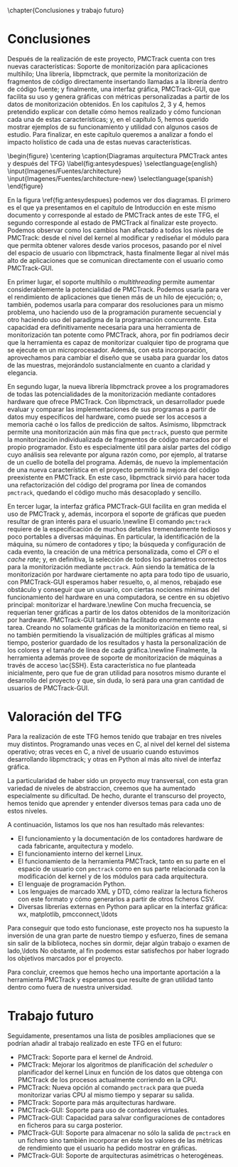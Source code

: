 \chapter{Conclusiones y trabajo futuro}

<!-- En castellano y en inglés -->

# Conclusiones

Después de la realización de este proyecto, PMCTrack cuenta con tres nuevas características: Soporte de monitorización para aplicaciones multihilo; Una librería, libpmctrack, que permite la monitorización de fragmentos de código directamente insertando llamadas a la librería dentro de código fuente; y finalmente, una interfaz gráfica, PMCTrack-GUI, que facilita su uso y genera gráficas con métricas personalizadas a partir de los datos de monitorización obtenidos. En los capítulos 2, 3 y 4, hemos pretendido explicar con detalle cómo hemos realizado y cómo funcionan cada una de estas características; y, en el capítulo 5, hemos querido mostrar ejemplos de su funcionamiento y utilidad con algunos casos de estudio. Para finalizar, en este capítulo queremos a analizar a fondo el impacto holístico de cada una de estas nuevas características.

\begin{figure}
\centering
\caption{Diagramas arquitectura PMCTrack antes y después del TFG}
\label{fig:antesydespues}
\selectlanguage{english}
\input{Imagenes/Fuentes/architecture}
\input{Imagenes/Fuentes/architecture-new}
\selectlanguage{spanish}
\end{figure}



En la figura \ref{fig:antesydespues} podemos ver dos diagramas. El primero es el que ya presentamos en el capítulo de Introducción en este mismo documento y corresponde al estado de PMCTrack antes de este TFG, el segundo corresponde al estado de PMCTrack al finalizar este proyecto. Podemos observar como los cambios han afectado a todos los niveles de PMCTrack: desde el nivel del kernel al modificar y rediseñar el módulo para que permita obtener valores desde varios procesos, pasando por el nivel del espacio de usuario con libpmctrack, hasta finalmente llegar al nivel más alto de aplicaciones que se comunican directamente con el usuario como PMCTrack-GUI.

En primer lugar, el soporte multihilo o *multithreading* permite aumentar considerablemente la potencialidad de PMCTrack. Podemos usarla para ver el rendimiento de aplicaciones que tienen más de un hilo de ejecución; o, también, podemos usarla para comparar dos resoluciones para un mismo problema, uno haciendo uso de la programación puramente secuencial y otro haciendo uso del paradigma de la programación concurrente. Esta capacidad era definitivamente necesaria para una herramienta de monitorización tan potente como PMCTrack, ahora, por fin podríamos decir que la herramienta es capaz de monitorizar cualquier tipo de programa que se ejecute en un microprocesador. Además, con esta incorporación, aprovechamos para cambiar el diseño que se usaba para guardar los datos de las muestras, mejorándolo sustancialmente en cuanto a claridad y elegancia.

En segundo lugar, la nueva librería libpmctrack provee a los programadores de todas las potencialidades de la monitorización mediante contadores hardware que ofrece PMCTrack. Con libpmctrack, un desarrollador puede evaluar y comparar las implementaciones de sus programas a partir de datos muy específicos del hardware, como puede ser los accesos a memoria caché o los fallos de predicción de saltos. Asímismo, libpmctrack permite una monitorización aún más fina que `pmctrack`, puesto que permite la monitorización individualizada de fragmentos de código marcados por el propio programador. Esto es especialmente útil para aislar partes del código cuyo análisis sea relevante por alguna razón como, por ejemplo, al tratarse de un cuello de botella del programa. Además, de nuevo la implementación de una nueva característica en el proyecto permitió la mejora del código preexistente en PMCTrack. En este caso, libpmctrack sirvió para hacer toda una refactorización del código del programa por línea de comandos `pmctrack`, quedando el código mucho más desacoplado y sencillo.

En tercer lugar, la interfaz gráfica PMCTrack-GUI facilita en gran medida el uso de PMCTrack y, además, incorpora el soporte de gráficas que pueden resultar de gran interés para el usuario.\newline
El comando `pmctrack` requiere de la especificación de muchos detalles tremendamente tediosos y poco portables a diversas máquinas. En particular, la identificación de la máquina, su número de contadores y tipo; la búsqueda y configuración de cada evento, la creación de una métrica personalizada, como el *CPI* o el *cache rate*; y, en definitiva, la selección de todos los parámetros correctos para la monitorización mediante `pmctrack`. Aún siendo la temática de la monitorización por hardware ciertamente no apta para todo tipo de usuario, con PMCTrack-GUI esperamos haber resuelto, o, al menos, rebajado ese obstáculo y conseguir que un usuario, con ciertas nociones mínimas del funcionamiento del hardware en una computadora, se centre en su objetivo principal: monitorizar el hardware.\newline
Con mucha frecuencia, se requerían tener gráficas a partir de los datos obtenidos de la monitorización por hardware. PMCTrack-GUI también ha facilitado enormemente esta tarea. Creando no solamente gráficas de la monitorización en tiemo real, si no también permitiendo la visualización de múltiples gráficas al mismo tiempo, posterior guardado de los resultados y hasta la personalización de los colores y el tamaño de línea de cada gráfica.\newline
Finalmente, la herramienta además provee de soporte de monitorización de máquinas a través de acceso \ac{SSH}. Esta característica no fue planteada inicialmente, pero que fue de gran utilidad para nosotros mismo durante el desarrollo del proyecto y que, sin duda, lo será para una gran cantidad de usuarios de PMCTrack-GUI.

# Valoración del TFG

Para la realización de este TFG hemos tenido que trabajar en tres niveles muy distintos. Programando unas veces en C, al nivel del kernel del sistema operativo; otras veces en C, a nivel de usuario cuando estuvimos desarrollando libpmctrack; y otras en Python al más alto nivel de interfaz gráfica.

La particularidad de haber sido un proyecto muy transversal, con esta gran variedad de niveles de abstraccion, creemos que ha aumentado especialmente su dificultad. De hecho, durante el transcurso del proyecto, hemos tenido que aprender y entender diversos temas para cada uno de estos niveles.

A continuación, listamos los que nos han resultado más relevantes:

* El funcionamiento y la documentación de los contadores hardware de cada fabricante, arquitectura y modelo.
* El funcionamiento interno del kernel Linux.
* El funcionamiento de la herramienta PMCTrack, tanto en su parte en el espacio de usuario con `pmctrack` como en sus parte relacionada con la modificación del kernel y de los módulos para cada arquitectura.
* El lenguaje de programación Python.
* Los lenguajes de marcado XML y DTD, cómo realizar la lectura ficheros con este formato y cómo generarlos a partir de otros ficheros CSV.
* Diversas librerías externas en Python para aplicar en la interfaz gráfica: wx, matplotlib, pmcconnect,\ldots

Para conseguir que todo esto funcionase, este proyecto nos ha supuesto la inversión de una gran parte de nuestro tiempo y esfuerzo, fines de semana sin salir de la biblioteca, noches sin dormir, dejar algún trabajo o examen de lado,\ldots No obstante, al fin podemos estar satisfechos por haber logrado los objetivos marcados por el proyecto.

Para concluir, creemos que hemos hecho una importante aportación a la herramienta PMCTrack y esperamos que resulte de gran utilidad tanto dentro como fuera de nuestra universidad.

# Trabajo futuro
Seguidamente, presentamos una lista de posibles ampliaciones que se podrían añadir al trabajo realizado en este TFG en el futuro:

* PMCTrack: Soporte para el kernel de Android.
* PMCTrack: Mejorar los algoritmos de planificación del *scheduler* o planificador del kernel Linux en función de los datos que obtenga con PMCTrack de los procesos actualmente corriendo en la CPU.
* PMCTrack: Nueva opción al comando `pmctrack` para que pueda monitorizar varias CPU al mismo tiempo y separar su salida.
* PMCTrack: Soporte para más arquitecturas hardware.
* PMCTrack-GUI: Soporte para uso de contadores virtuales.
* PMCTrack-GUI: Capacidad para salvar configuraciones de contadores en ficheros para su carga posterior.
* PMCTrack-GUI: Soporte para almacenar no sólo la salida de `pmctrack` en un fichero sino también incorporar en éste los valores de las métricas de rendimiento que el usuario ha pedido mostrar en gráficas.
* PMCTrack-GUI: Soporte de arquitecturas asimétricas o heterogéneas.
